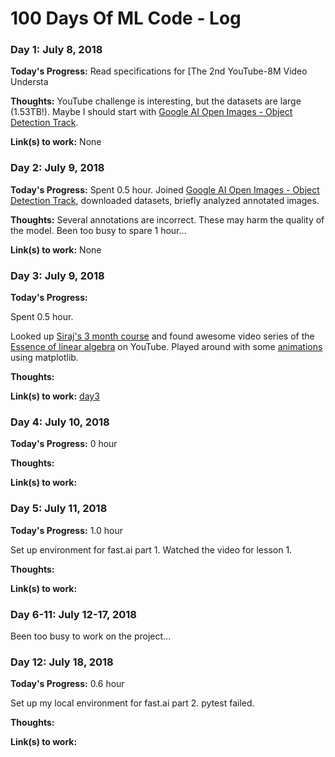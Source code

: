 # 100 Days Of ML Code - Log

### Day 1: July 8, 2018

**Today's Progress:** Read specifications for [The 2nd YouTube-8M Video Understa

**Thoughts:** YouTube challenge is interesting, but the datasets are large (1.53TB!). Maybe I should start with [Google AI Open Images - Object Detection Track](https://www.kaggle.com/c/google-ai-open-images-object-detection-track).

**Link(s) to work:** None

### Day 2: July 9, 2018

**Today's Progress:** Spent 0.5 hour. Joined [Google AI Open Images - Object Detection Track](https://www.kaggle.com/c/google-ai-open-images-object-detection-track), downloaded datasets, briefly analyzed annotated images.

**Thoughts:** Several annotations are incorrect. These may harm the quality of the model. Been too busy to spare 1 hour...

**Link(s) to work:** None

### Day 3: July 9, 2018

**Today's Progress:**

Spent 0.5 hour.

Looked up [Siraj's 3 month course](https://github.com/llSourcell/Learn_Machine_Learning_in_3_Months) and found awesome video series of the [Essence of linear algebra](https://www.youtube.com/watch?v=kjBOesZCoqc&index=1&list=PLZHQObOWTQDPD3MizzM2xVFitgF8hE_ab) on YouTube. Played around with some [animations](https://jakevdp.github.io/blog/2012/08/18/matplotlib-animation-tutorial/) using matplotlib.


**Thoughts:**

**Link(s) to work:** [day3](./day3/)

### Day 4: July 10, 2018

**Today's Progress:** 0 hour

**Thoughts:**

**Link(s) to work:**

### Day 5: July 11, 2018

**Today's Progress:** 1.0 hour

Set up environment for fast.ai part 1. Watched the video for lesson 1.

**Thoughts:**

**Link(s) to work:**

### Day 6-11: July 12-17, 2018

Been too busy to work on the project...

### Day 12: July 18, 2018

**Today's Progress:** 0.6 hour

Set up my local environment for fast.ai part 2. pytest failed.

**Thoughts:**

**Link(s) to work:**
